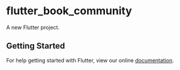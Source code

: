 # flutter_book_community

A new Flutter project.

## Getting Started

For help getting started with Flutter, view our online
[documentation](https://flutter.io/).
